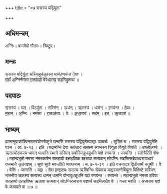 +++
title = "०७ ससस्य यद्वियुता"

+++
## अधिमन्त्रम्
अग्निः। वामदेवो गौतमः। त्रिष्टुप्।

## मन्त्रः
स॒सस्य॒ यद्वियु॑ता॒ सस्मि॒न्नूध॑न्नृ॒तस्य॒ धाम॑न्र॒णय॑न्त दे॒वाः ।  
म॒हाँ अ॒ग्निर्नम॑सा रा॒तह॑व्यो॒ वेर॑ध्व॒राय॒ सद॒मिदृ॒तावा॑ ॥

## पदपाठः
स॒सस्य॑ । यत् । विऽयु॑ता । सस्मि॑न् । ऊध॑न् । ऋ॒तस्य॑ । धाम॑न् । र॒णय॑न्त । दे॒वाः ।  
म॒हान् । अ॒ग्निः । नम॑सा । रा॒तऽह॑व्यः । वेः । अ॒ध्व॒राय॑ । सद॑म् । इत् । ऋ॒तऽवा॑ ॥

## भाष्यम्
प्रातरनुवाकाश्विनशस्त्रयोस्त्रैष्टुभे छन्दसि ससस्य यद्वियुतेत्याद्याः पञ्चर्चः । सूत्रितं च । ससस्य यद्वियुतेति पञ्च । आ. ४-१३ । इति ।यद्यमग्निं देवाः स्तोतारः ससस्य स्वप्नस्य वियुता वियुते वियोते । उषसीत्यर्थः । ऋतस्योदकस्य धामन् धामानि स्थाने सस्मिन् सर्वास्मिन्नूधन्नूधनि यज्ञे रणयन्त । रमयन्ति । स्तोत्रैरिति शेषः । महान्प्रभुतो नमसा नमस्कारेन रातहव्यो दत्तहविष्क ऋतावा सत्यवान् सोऽग्निः सदमित्सदैवाध्वरायाध्वरं यजमानैः कृतंयज्ञम् । सुपां सुपो भवन्तीति व्यक्तव्यम् । म. ७-१-३९ । इति वचनादत्र द्वितीयार्थे चतुर्थी । वेः । वेत्ति । जानाति । यद्वा । देवा इन्द्रादयः ससस्य ऋत्विग्भिः सेव्यस्य यद्यस्याग्नेर्वियुता विशिष्टे सस्मिन् भजनीय ऋतस्य सत्यस्य धामन् धामनि योनावूधन्नूधनि यज्ञे रणयन्त । रमयन्ते । महान्प्रभूतो नमसा हविषा रातहव्यो दत्तहविष्क ऋतावा सत्यवान् सोऽग्निरध्वराय यज्ञार्थं सदमित्यदैव वेः । गन्ता भवति । अध्वराय यज्ञं वेः कामयते वा ॥ ७ ॥